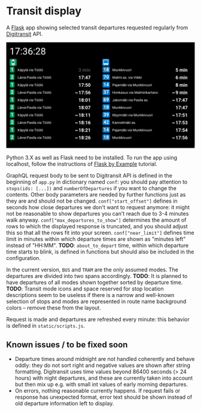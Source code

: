 # Transit display

A [Flask](http://flask.pocoo.org/) app showing selected transit departures requested regularly from [Digitransit](https://digitransit.fi/en/developers) API.

![Example image](media/example.png)

Python 3.X as well as Flask need to be installed. To run the app using localhost, follow the instructions of [Flask by Example](https://realpython.com/flask-by-example-part-1-project-setup/) tutorial.

GraphQL request body to be sent to Digitransit API is defined in the beginning of `app.py` in dictionary named `conf`: you should pay attention to `stops(ids: [...])` and `numberOfDepartures` if you want to change the contents. Other body parameters are needed by further functions just as they are and should not be changed. `conf["start_offset"]` defines in seconds how close departures we don't want to request anymore: it might not be reasonable to show departures you can't reach due to 3-4 minutes walk anyway. `conf["max_departures_to_show"]` determines the amount of rows to which the displayed response is truncated, and you should adjust this so that all the rows fit into your screen. `conf["near_limit"]` defines time limit in minutes within which departure times are shown as "minutes left" instead of "HH:MM". **TODO**: `about_to_depart` time, within which departure time starts to blink, is defined in functions but should also be included in the configuration.

In the current version, `BUS` and `TRAM` are the only assumed modes. The departures are divided into two spans accordingly. **TODO**: It is planned to have departures of all modes shown together sorted by departure time. **TODO**: Transit mode icons and space reserved for stop location descriptions seem to be useless if there is a narrow and well-known selection of stops and modes are represented in route name background colors – remove these from the layout.

Request is made and departures are refreshed every minute: this behavior is defined in `static/scripts.js`.

## Known issues / to be fixed soon
- Departure times around midnight are not handled coherently and behave oddly: they do not sort right and negative values are shown after string formatting. Digitransit uses time values beyond 86400 seconds (> 24 hours) with night departures, and these are currently taken into account but then mix up e.g. with small int values of early morning departures.
- On errors, nothing reasonable currently happens. If request fails or response has unexpected format, error text should be shown instead of old departure information left to display.
